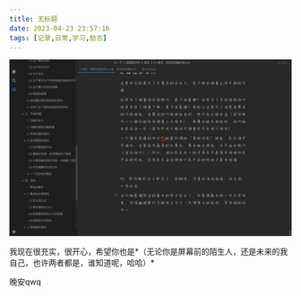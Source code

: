 ```yaml
---
title: 无标题
date: 2023-04-23 23:57:16
tags: [记录,日常,学习,励志]
---
```


![](./无标题_2023-04-23-/0c9a6edd17378f6df05e524f3c25659cb3713b7c.jpg)

我现在很充实，很开心，希望你也是*（无论你是屏幕前的陌生人，还是未来的我自己，也许两者都是，谁知道呢，哈哈）*

晚安qwq
